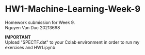 # HW1-Machine-Learning-Week-9
Homework submission for Week 9.<br>
Nguyen Van Duc 20213698

**IMPORTANT** <br>
Upload "SPECTF.dat" to your Colab environment in order to run my exercises and HW1.ipynb
